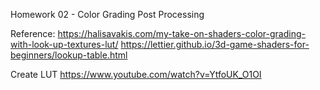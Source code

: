 Homework 02 - Color Grading Post Processing

Reference:
https://halisavakis.com/my-take-on-shaders-color-grading-with-look-up-textures-lut/
https://lettier.github.io/3d-game-shaders-for-beginners/lookup-table.html

Create LUT
https://www.youtube.com/watch?v=YtfoUK_O1OI